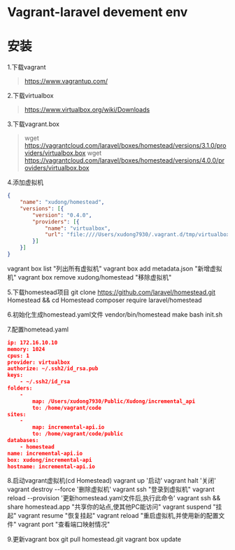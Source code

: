 Vagrant-laravel devement env
============================


# 安装
1.下载vagrant
> https://www.vagrantup.com/

2.下载virtualbox
> https://www.virtualbox.org/wiki/Downloads

3.下载vagrant.box
> wget https://vagrantcloud.com/laravel/boxes/homestead/versions/3.1.0/providers/virtualbox.box
> wget https://vagrantcloud.com/laravel/boxes/homestead/versions/4.0.0/providers/virtualbox.box

4.添加虚拟机
```json
{
    "name": "xudong/homestead",
    "versions": [{
        "version": "0.4.0",
        "providers": [{
            "name": "virtualbox",
            "url": "file:////Users/xudong7930/.vagrant.d/tmp/virtualbox.box"
        }]
    }]
}
```
vagrant box list "列出所有虚拟机"
vagrant box add metadata.json "新增虚拟机"
vagrant box remove xudong/homestead "移除虚拟机"


5.下载homestead项目
git clone https://github.com/laravel/homestead.git Homestead && cd Homestead
composer require laravel/homestead

6.初始化生成homestead.yaml文件
vendor/bin/homestead make
bash init.sh


7.配置hometead.yaml
```json
ip: 172.16.10.10
memory: 1024
cpus: 1
provider: virtualbox
authorize: ~/.ssh2/id_rsa.pub
keys:
    - ~/.ssh2/id_rsa
folders:
    -
        map: /Users/xudong7930/Public/Xudong/incremental_api
        to: /home/vagrant/code
sites:
    -
        map: incremental-api.io
        to: /home/vagrant/code/public
databases:
    - homestead
name: incremental-api.io
box: xudong/incremental-api
hostname: incremental-api.io
```

8.启动vagrant虚拟机(cd Homestead)
vagrant up '启动'
vagrant halt '关闭'
vagrant destroy --force '删除虚拟机'
vagrant ssh "登录到虚拟机"
vagrant reload --provision '更新homestead.yaml文件后,执行此命令'
vagrant ssh && share homestead.app "共享你的站点,使其他PC能访问"
vagrant suspend "挂起"
vagrant resume "恢复挂起"
vagrant reload "重启虚拟机,并使用新的配置文件"
vagrant port "查看端口映射情况"

9.更新vagrant box
git pull homestead.git
vagrant box update


